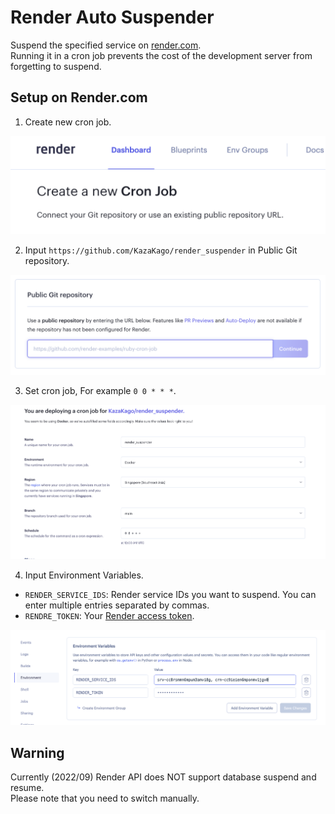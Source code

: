 # Render Auto Suspender

Suspend the specified service on [render.com](https://render.com/).  
Running it in a cron job prevents the cost of the development server from forgetting to suspend.  

## Setup on Render.com

1. Create new cron job.

![](artworks/screenshot%202022-09-04%202.01.09.png)

2. Input `https://github.com/KazaKago/render_suspender` in Public Git repository.

![](artworks/screenshot%202022-09-04%202.01.16.png)

3. Set cron job, For example `0 0 * * *`.

![](artworks/screenshot%202022-09-04%202.07.27.png)

4. Input Environment Variables.

- `RENDER_SERVICE_IDS`: Render service IDs you want to suspend. You can enter multiple entries separated by commas.
- `RENDRE_TOKEN`: Your [Render access token](https://render.com/docs/api#creating-an-api-key).

![](artworks/screenshot%202022-09-04%202.33.46.png)

## Warning

Currently (2022/09) Render API does NOT support database suspend and resume.  
Please note that you need to switch manually.  
